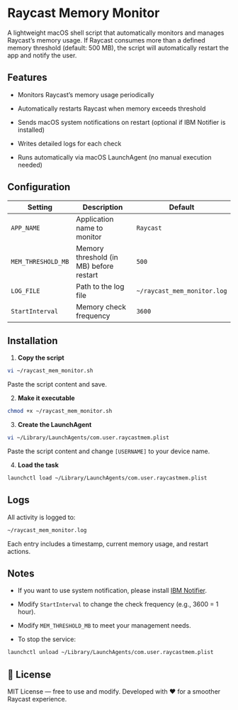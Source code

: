 # Raycast Memory Monitor

A lightweight macOS shell script that automatically monitors and manages Raycast’s memory usage.
If Raycast consumes more than a defined memory threshold (default: 500 MB), the script will automatically restart the app and notify the user.


## Features

- Monitors Raycast’s memory usage periodically

- Automatically restarts Raycast when memory exceeds threshold

- Sends macOS system notifications on restart (optional if IBM Notifier is installed)

- Writes detailed logs for each check

- Runs automatically via macOS LaunchAgent (no manual execution needed)


## Configuration

| Setting | Description | Default |
|----------|--------------|----------|
| `APP_NAME` | Application name to monitor | `Raycast` |
| `MEM_THRESHOLD_MB` | Memory threshold (in MB) before restart | `500` |
| `LOG_FILE` | Path to the log file | `~/raycast_mem_monitor.log` |
| `StartInterval` | Memory check frequency | `3600` |


## Installation

1. **Copy the script**
```bash
vi ~/raycast_mem_monitor.sh
```
Paste the script content and save.

2. **Make it executable**
```bash
chmod +x ~/raycast_mem_monitor.sh
```

3. **Create the LaunchAgent**
```bash
vi ~/Library/LaunchAgents/com.user.raycastmem.plist
```
Paste the script content and change `[USERNAME]` to your device name.

4. **Load the task**
```bash
launchctl load ~/Library/LaunchAgents/com.user.raycastmem.plist
```


## Logs

All activity is logged to:
```bash
~/raycast_mem_monitor.log
```
Each entry includes a timestamp, current memory usage, and restart actions.


## Notes
- If you want to use system notification, please install [IBM Notifier](https://github.com/IBM/mac-ibm-notifications).

- Modify `StartInterval` to change the check frequency (e.g., 3600 = 1 hour).

- Modify `MEM_THRESHOLD_MB` to meet your management needs.

- To stop the service:
```bash
launchctl unload ~/Library/LaunchAgents/com.user.raycastmem.plist
```

## 📄 License

MIT License — free to use and modify.
Developed with ❤️ for a smoother Raycast experience.
